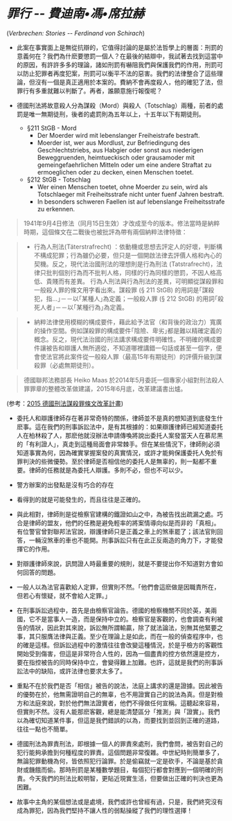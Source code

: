 # *罪行 -- 費迪南•馮•席拉赫*

(*Verbrechen: Stories -- Ferdinand von Schirach*)

* 此案在事實面上是無從抗辯的，它值得討論的是屬於法哲學上的層面：刑罰的意義何在？我們為什麽要懲罰一個人？在最後的結辯中，我試著去找到這當中的原因，有許許多多的理論，諸如刑罰有嚇阻我們與保護我們的作用，刑罰可以防止犯罪者再度犯案，刑罰可以衡平不法的惡害。我們的法律整合了這些理論，但沒有一個是真正適用於本案的。費納不會再度殺人，他的確犯了法，但罪行有多重就難以判斷了。再者，誰願意施行報復呢？

* 德國刑法將故意殺人分為謀殺（Mord）與殺人（Totschlag）兩種，前者的處罰是唯一無期徒刑，後者的處罰則為五年以上，十五年以下有期徒刑。

  * §211 StGB - Mord
    * Der Moerder wird mit lebenslanger Freiheistrafe bestraft.
    * Moerder ist, wer aus Mordlust, zur Befriedingung des Geschlechtstriebs, aus Habgier oder sonst aus niederigen Beweggruenden, heimtueckisch oder grausamoder mit gemeingefaehrlichen Mitteln oder um eine andere Straftat zu ermoeglichen oder zu decken, einen Menschen toetet.
  * §212 StGB - Totschlag
    * Wer einen Menschen toetet, ohne Moerder zu sein, wird als Totschlaeger mit Freiheitsstrafe nicht unter fuenf Jahren bestraft.
    * In besonders schweren Faellen ist auf lebenslange Freiheitsstrafe zu erkennen.

> 1941年9月4日修法（同月15日生效）才改成至今的版本。修法當時是納粹時期，這個條文在二戰後也被批評為帶有兩個納粹法律特徵：

> * 行為人刑法(Täterstrafrecht) ：依動機或思想去評定人的好壞，判斷構不構成犯罪；行為雖仍必要，但只是一個開啟法律去評價人格和內心的契機。反之，現代法治國刑法的理想則是行為刑法 (Tatstrafrecht)，法律只批判個別行為而不批判人格，同樣的行為同樣的懲罰，不因人格高低、貴賤而有差異。
行為人刑法與行為刑法的差異，可明顯從謀殺罪和一般殺人罪的條文用字看出來。謀殺罪 (§ 211 StGB) 的用詞是｢謀殺犯，指…｣－－以｢某種人｣為定義；一般殺人罪 (§ 212 StGB) 的用詞｢殺死人者｣－－以｢某種行為｣為定義。

> * 納粹法律使用模糊的構成要件，藉此給予法官（和背後的政治力）寬廣的操作空間。例如謀殺罪的構成要件｢陰險、卑劣｣都是難以精確定義的概念。反之，現代法治國的刑法講求構成要件明確性。不明確的構成要件讓被告和辯護人無所適從，不知道哪裡講錯一句話或甚至一個字，便會使法官將此案件從一般殺人罪（最高15年有期徒刑）的評價升級到謀殺罪（必處無期徒刑）。

> 德國聯邦法務部長 Heiko Maas 於2014年5月委託一個專家小組對刑法殺人罪罪章的整體改革做建議，2015年6月底，改革建議書出爐。

(参考：[2015 德國刑法謀殺罪條文改革計畫](https://criminologynews.wordpress.com/2015/06/30/2015-%E5%BE%B7%E5%9C%8B%E5%88%91%E6%B3%95%E8%AC%80%E6%AE%BA%E7%BD%AA%E6%A2%9D%E6%96%87%E6%94%B9%E9%9D%A9%E8%A8%88%E7%95%AB/))

* 委托人和辯護律師存在著非常奇特的關係，律師並不是真的想知道到底發生什麽事。這在我們的刑事訴訟法中，是有其根據的：如果辯護律師已經知道委托人在柏林殺了人，那麽他就沒辦法申請傳喚將說出委托人案發當天人在慕尼黑的「有利證人」，真走到這種局面會非常棘手。但在某些情況下，律師則必須知道事實為何，因為確實掌握案發的真實情況，或許才能夠保護委托人免於有罪判決的些微優勢。至於律師是否相信他的委托人是無辜的，則一點都不重要。律師的任務就是為委托人辯護。多則不必，但也不可以少。

* 警方辦案的出發點是沒有巧合的存在

* 看得到的就是可能發生的，而且往往是正確的。

* 與此相對，律師則是從檢察官建構的鐵證如山之中，為被告找出疏漏之處。巧合是律師的盟友，他們的任務是避免輕率的將案情導向似是而非的「真相」。有位警官曾對聯邦法官說，辯護律師只是正義之車上的煞車罷了；該法官則回答，一輛沒煞車的車也不能開。刑事訴訟只有在此正反兩造的角力下，才能發揮它的作用。

* 對辯護律師來說，訊問證人時最重要的規則，就是不要提出你不知道對方會如何回答的問題。

* 一般人以為法官喜歡給人定罪，但實則不然。「他們會這麽做是因職責所在，但若心有懷疑，就不會給人定罪。」

* 在刑事訴訟過程中，首先是由檢察官論告。德國的檢察機關不同於英，美兩國，它不是當事人一造，而是保持中立的。檢察官是客觀的，也會調查有利被告的情狀，因此對其來說，訴訟無所謂輸贏，除了就法論法，別無其他緊要之事，其只服膺法律與正義。至少在理論上是如此，而在一般的偵查程序中，也的確是這樣。但訴訟過程中的激情往往會改變這種情況，於是乎檢方的客觀性開始受到傷害，但這是非常符合人性的，因為一個盡責的控方依然還是控方，要在指控被告的同時保持中立，會變得難上加難。也許，這就是我們的刑事訴訟法中的缺陷，或許法律也要求太多了。

* 重點不在於我們是否「相信」被告的說法，法庭上講求的還是證據。因此被告的優勢在於，他無需證明自己的無辜，也不用證實自己的說法為真。但是對檢方和法庭來說，對於他們無法證實者，他們不得做任何宣稱。這聽起來容易，但實則不然。沒有人能那麽客觀，總是能清楚區分「推測」與「證實」。我們以為確切知道某件事，但這是我們錯誤的以為，而要找到並回到正確的道路，往往一點也不簡單。

* 德國刑法為罪責刑法，即根據一個人的罪責來處刑，我們會問，被告對自己的犯行能夠承擔到何種程度的罪責。這個問題非常復雜。中世紀時則簡單多了，無論犯罪動機為何，皆依照犯行論罪。於是偷竊就一定是砍手，不論是基於貪財或饑餓而偷。那時刑罰是某種數學題目，每個犯行都會對應到一個明確的刑責。今天我們的刑法比較明智，更貼近現實生活，但要做出正確的判決也更為困難。

* 故事中主角的某個想法或是處境，我們或許也曾經有過，只是，我們終究沒有成為罪犯，因為我們堅持不讓人性的弱點操縱了我們的理性選擇！
